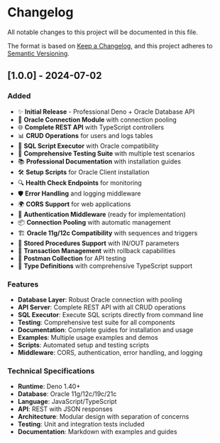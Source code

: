 # Changelog

All notable changes to this project will be documented in this file.

The format is based on [Keep a Changelog](https://keepachangelog.com/en/1.0.0/),
and this project adheres to [Semantic Versioning](https://semver.org/spec/v2.0.0.html).

## [1.0.0] - 2024-07-02

### Added
- ✨ **Initial Release** - Professional Deno + Oracle Database API
- 🔗 **Oracle Connection Module** with connection pooling
- 🌐 **Complete REST API** with TypeScript controllers
- 📊 **CRUD Operations** for users and logs tables
- 🔧 **SQL Script Executor** with Oracle compatibility
- 🧪 **Comprehensive Testing Suite** with multiple test scenarios
- 📚 **Professional Documentation** with installation guides
- 🛠️ **Setup Scripts** for Oracle Client installation
- 🔍 **Health Check Endpoints** for monitoring
- 🛡️ **Error Handling** and logging middleware
- 🌍 **CORS Support** for web applications
- 🔐 **Authentication Middleware** (ready for implementation)
- 📦 **Connection Pooling** with automatic management
- 🏗️ **Oracle 11g/12c Compatibility** with sequences and triggers
- 💾 **Stored Procedures Support** with IN/OUT parameters
- 🔄 **Transaction Management** with rollback capabilities
- 📖 **Postman Collection** for API testing
- 🎯 **Type Definitions** with comprehensive TypeScript support

### Features
- **Database Layer**: Robust Oracle connection with pooling
- **API Server**: Complete REST API with all CRUD operations
- **SQL Executor**: Execute SQL scripts directly from command line
- **Testing**: Comprehensive test suite for all components
- **Documentation**: Complete guides for installation and usage
- **Examples**: Multiple usage examples and demos
- **Scripts**: Automated setup and testing scripts
- **Middleware**: CORS, authentication, error handling, and logging

### Technical Specifications
- **Runtime**: Deno 1.40+
- **Database**: Oracle 11g/12c/19c/21c
- **Language**: JavaScript/TypeScript
- **API**: REST with JSON responses
- **Architecture**: Modular design with separation of concerns
- **Testing**: Unit and integration tests included
- **Documentation**: Markdown with examples and guides
